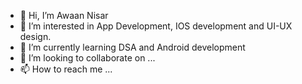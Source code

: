 - 👋 Hi, I’m Awaan Nisar
- 👀 I’m interested in App Development, IOS development and UI-UX design.
- 🌱 I’m currently learning DSA and Android development
- 💞️ I’m looking to collaborate on ...
- 📫 How to reach me ...

<!---
awaan05/awaan05 is a ✨ special ✨ repository because its `README.md` (this file) appears on your GitHub profile.
You can click the Preview link to take a look at your changes.
--->
